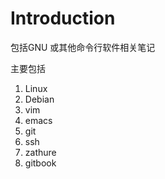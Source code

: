 # Introduction

包括GNU 或其他命令行软件相关笔记

主要包括

1. Linux
2. Debian
3. vim
4. emacs
5. git
6. ssh
7. zathure
8. gitbook
